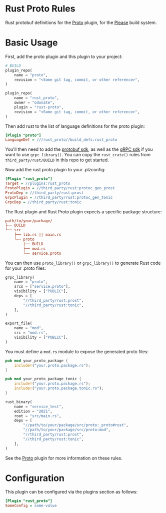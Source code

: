 # Rust Proto Rules
Rust protobuf definitions for the [Proto](https://github.com/please-build/proto-rules) plugin, for the [Please](https://please.build) build system.

# Basic Usage
First, add the proto plugin and this plugin to your project:
```python
# BUILD
plugin_repo(
    name = "proto",
    revision = "<Some git tag, commit, or other reference>",
)

plugin_repo(
    name = "rust_proto",
    owner = "odonate",
    plugin = "rust-proto",
    revision = "<Some git tag, commit, or other reference>",
)
```

Then add rust to the list of language definitions for the proto plugin:
```ini
[Plugin "proto"]
LanguageDef = ///rust_proto//build_defs:rust_proto
```

You'll then need to add the [protobuf sdk](https://github.com/tokio-rs/prost), as well as the [gRPC sdk](https://github.com/hyperium/tonic) if you want to use `grpc_library()`. You can copy the `rust_crate()` rules from `third_party/rust/BUILD` in this repo to get started.

Now add the rust proto plugin to your .plzconfig:
```ini
[Plugin "rust_proto"]
Target = //plugins:rust_proto
ProtoPlugin = //third_party/rust:protoc_gen_prost
ProtoDep = //third_party/rust:prost
GrpcPlugin = //third_party/rust:protoc_gen_tonic
GrpcDep = //third_party/rust:tonic
```

The Rust plugin and Rust Proto plugin expects a specific package structure:
```ini
path/to/your/package/
├── BUILD
└── src
    ├── lib.rs || main.rs
    └── proto
        ├── BUILD
        ├── mod.rs
        └── service.proto
```

You can then use `proto_library()` or `grpc_library()` to generate Rust code for your .proto files:

```python
grpc_library(
    name = "proto",
    srcs = ["service.proto"],
    visibility = ["PUBLIC"],
    deps = [
        "//third_party/rust:prost",
        "//third_party/rust:tonic",
    ],
)

export_file(
    name = "mod",
    src = "mod.rs",
    visibility = ["PUBLIC"],
)
```

You must define a `mod.rs` module to expose the generated proto files:
```rust
pub mod your_proto_package {
    include!("your.proto.package.rs");
}

pub mod your_proto_package_tonic {
    include!("your.proto.package.rs");
    include!("your.proto.package.tonic.rs");
}
```

```python
rust_binary(
    name = "service_test",
    edition = "2021",
    root = "src/main.rs",
    deps = [
        "//path/to/your/package/src/proto:_proto#rust",
        "//path/to/your/package/src/proto:mod",
        "//third_party/rust:prost",
        "//third_party/rust:tonic",
    ],
)
```

See the [Proto](https://github.com/please-build/proto-rules) plugin for more information on these rules.

# Configuration
This plugin can be configured via the plugins section as follows:
```ini
[Plugin "rust_proto"]
SomeConfig = some-value
```

